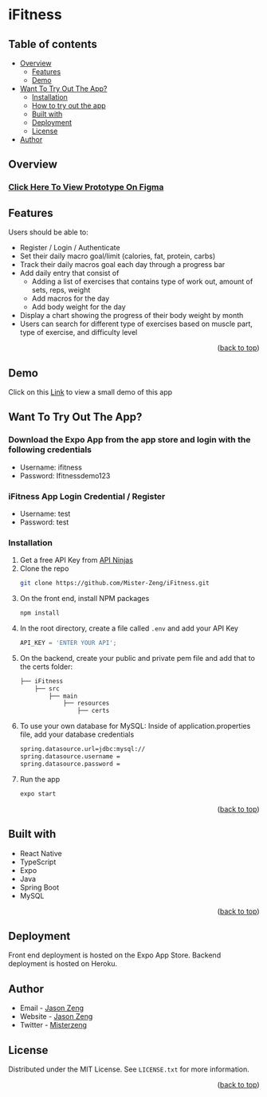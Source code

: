 <a name="readme-top"></a>

# iFitness

## Table of contents

- [Overview](#overview)
    - [Features](#features)
    - [Demo](#demo)
- [Want To Try Out The App?](#want-to-try-out-the-app)
    - [Installation](#installation)
    - [How to try out the app](#download-the-expo-app-from-the-app-store-and-login-with-the-following-credentials)
    - [Built with](#built-with)
    - [Deployment](#deployment)
    - [License](#license)
- [Author](#author)


## Overview

### [Click Here To View Prototype On Figma](https://www.figma.com/proto/DfM12QFmp1UaJXW7bAwraG/iFitness?node-id=1%3A2&scaling=scale-down&page-id=0%3A1)


## Features

Users should be able to:

- Register / Login / Authenticate
- Set their daily macro goal/limit (calories, fat, protein, carbs)
- Track their daily macros goal each day through a progress bar
- Add daily entry that consist of 
    - Adding a list of exercises that contains type of work out, amount of sets, reps, weight
    - Add macros for the day
    - Add body weight for the day
- Display a chart showing the progress of their body weight by month
- Users can search for different type of exercises based on muscle part, type of exercise, and difficulty level

<p align="right">(<a href="#readme-top">back to top</a>)</p>

## Demo

Click on this [Link](https://youtu.be/_Dc5uGm0aaQ) to view a small demo of this app

## Want To Try Out The App? 

### Download the Expo App from the app store and login with the following credentials

- Username: ifitness
- Password: Ifitnessdemo123 

### iFitness App Login Credential / Register 

- Username: test
- Password: test

### Installation

1. Get a free API Key from [API Ninjas](https://api-ninjas.com/api)
2. Clone the repo
   ```sh
   git clone https://github.com/Mister-Zeng/iFitness.git
   ```
3. On the front end, install NPM packages
   ```sh
   npm install
   ```
4. In the root directory, create a file called `.env` and add your API Key
   ```js
   API_KEY = 'ENTER YOUR API';
   ```
5. On the backend, create your public and private pem file and add that to the certs folder: 
    ```bash
    ├── iFitness                   
        ├── src
            ├── main
                ├── resources
                    ├── certs

6. To use your own database for MySQL: Inside of application.properties file, add your database credentials
    ```sh
    spring.datasource.url=jdbc:mysql://
    spring.datasource.username = 
    spring.datasource.password = 
    ```
7. Run the app
   ```sh
   expo start
   ```

<p align="right">(<a href="#readme-top">back to top</a>)</p>

## Built with

- React Native
- TypeScript
- Expo
- Java
- Spring Boot
- MySQL

<p align="right">(<a href="#readme-top">back to top</a>)</p>

## Deployment

Front end deployment is hosted on the Expo App Store. Backend deployment is hosted on Heroku.

## Author

- Email - [Jason Zeng](mailto:officialjasonzeng@gmail.com?subject=[GitHub]%20iFitness%20App)
- Website - [Jason Zeng](https://jasonz.dev/)
- Twitter - [Misterzeng](https://www.twitter.com/misterzeng)

## License

Distributed under the MIT License. See `LICENSE.txt` for more information.

<p align="right">(<a href="#readme-top">back to top</a>)</p>